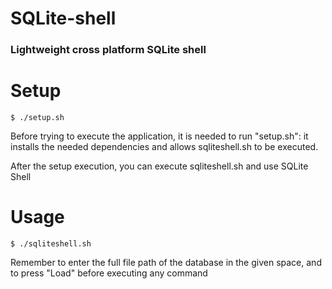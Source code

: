 # SQLite-shell
### Lightweight cross platform SQLite shell

# Setup

    $ ./setup.sh
    
Before trying to execute the application, it is needed to run "setup.sh": it installs the needed dependencies and allows sqliteshell.sh to be executed.

After the setup execution, you can execute sqliteshell.sh and use SQLite Shell

# Usage
    $ ./sqliteshell.sh
Remember to enter the full file path of the database in the given space, and to press "Load" before executing any command
